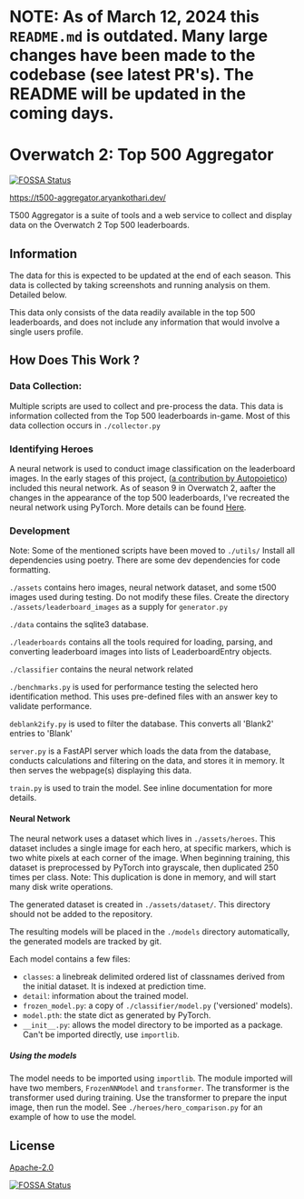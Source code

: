 # NOTE: As of March 12, 2024 this `README.md` is outdated. Many large changes have been made to the codebase (see latest PR's). The README will be updated in the coming days. 

# Overwatch 2: Top 500 Aggregator
[![FOSSA Status](https://app.fossa.com/api/projects/git%2Bgithub.com%2Fthearyadev%2Ftop500-aggregator.svg?type=shield)](https://app.fossa.com/projects/git%2Bgithub.com%2Fthearyadev%2Ftop500-aggregator?ref=badge_shield)

https://t500-aggregator.aryankothari.dev/

T500 Aggregator is a suite of tools and a web service to collect and display data on the Overwatch 2 Top 500 leaderboards. 


## Information
The data for this is expected to be updated at the end of each season.
This data is collected by taking screenshots and running analysis on them. Detailed below. 

This data only consists of the data readily available in the top 500 leaderboards,
and does not include any information that would involve a single users profile. 

## How Does This Work ?

### Data Collection: 
Multiple scripts are used to collect and pre-process the data. This data is information collected from the Top 500 leaderboards in-game. Most of this data collection occurs in `./collector.py`

### Identifying Heroes
A neural network is used to conduct image classification on the leaderboard images. In the early stages of this project, ([a contribution by Autopoietico](https://github.com/thearyadev/top500-aggregator/pull/1)) included this neural network. As of season 9 in Overwatch 2, aafter the changes in the appearance of the top 500 leaderboards, I've recreated the neural network using PyTorch. More details can be found [Here](https://github.com/thearyadev/top500-aggregator/pull/147).


### Development 

Note: Some of the mentioned scripts have been moved to `./utils/`
Install all dependencies using poetry. There are some dev dependencies for code formatting. 

`./assets` contains hero images, neural network dataset, and some t500 images used during testing. Do not modify these files. Create the directory `./assets/leaderboard_images` as a supply for `generator.py`

`./data` contains the sqlite3 database.

`./leaderboards` contains all the tools required for loading, parsing, and converting leaderboard images into lists of LeaderboardEntry objects. 

`./classifier` contains the neural network related

`./benchmarks.py` is used for performance testing the selected hero identification method. This uses pre-defined files with an answer key to validate performance. 

`deblank2ify.py` is used to filter the database. This converts all 'Blank2' entries to 'Blank'

`server.py` is a FastAPI server which loads the data from the database, conducts calculations and filtering on the data, and stores it in memory. It then serves the webpage(s) displaying this data.

`train.py` is used to train the model. See inline documentation for more details. 

#### Neural Network
The neural network uses a dataset which lives in `./assets/heroes`. This dataset includes a single image for each hero, at specific markers, which is two white pixels at each corner of the image. When beginning training, this dataset is preprocessed by PyTorch into grayscale, then duplicated 250 times per class. Note: This duplication is done in memory, and will start many disk write operations. 

The generated dataset is created in `./assets/dataset/`. This directory should not be added to the repository. 

The resulting models will be placed in the `./models` directory automatically, the generated models are tracked by git. 

Each model contains a few files: 
- `classes`: a linebreak delimited ordered list of classnames derived from the initial dataset. It is indexed at prediction time.
- `detail`: information about the trained model.
- `frozen_model.py`: a copy of `./classifier/model.py` ('versioned' models).
- `model.pth`: the state dict as generated by PyTorch.
- `__init__.py`: allows the model directory to be imported as a package. Can't be imported directly, use `importlib`. 

##### Using the models 
The model needs to be imported using `importlib`. The module imported will have two members, `FrozenNNModel` and `transformer`. The transformer is the transformer used during training. Use the transformer to prepare the input image, then run the model. See `./heroes/hero_comparison.py` for an example of how to use the model. 

## License
[Apache-2.0](/LICENSE)


[![FOSSA Status](https://app.fossa.com/api/projects/git%2Bgithub.com%2Fthearyadev%2Ftop500-aggregator.svg?type=large)](https://app.fossa.com/projects/git%2Bgithub.com%2Fthearyadev%2Ftop500-aggregator?ref=badge_large)

